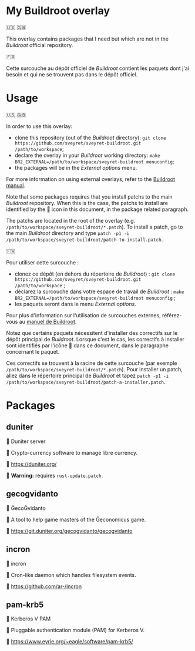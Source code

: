 # My Buildroot overlay

:us: :gb:

This overlay contains packages that I need but which are not in the _Buildroot_ official repository.

:fr:

Cette surcouche au dépôt officiel de _Buildroot_ contient les paquets dont j'ai besoin et qui ne se trouvent pas dans le dépôt officiel.

# Usage

:us: :gb:

In order to use this overlay:

* clone this repository (out of the _Buildroot_ directory): `git clone https://github.com/sveyret/sveyret-buildroot.git /path/to/workspace`;
* declare the overlay in your _Buildroot_ working directory: `make BR2_EXTERNAL=/path/to/workspace/sveyret-buildroot menuconfig`;
* the packages will be in the _External options_ menu.

For more information on using external overlays, refer to the [Buildroot manual](https://buildroot.org/downloads/manual/manual.html#outside-br-custom).

Note that some packages requires that you install patchs to the main _Buildroot_ repository. When this is the case, the patchs to install are identified by the :pill: icon in this document, in the package related paragraph.

The patchs are located in the root of the overlay (e.g. `/path/to/workspace/sveyret-buildroot/*.patch`). To install a patch, go to the main _Buildroot_ directory and type `patch -p1 -i /path/to/workspace/sveyret-buildroot/patch-to-install.patch`.

:fr:

Pour utiliser cette surcouche :

* clonez ce dépôt (en dehors du répertoire de _Buildroot_) : `git clone https://github.com/sveyret/sveyret-buildroot.git /path/to/workspace` ;
* déclarez la surcouche dans votre espace de travail de _Buildroot_ : `make BR2_EXTERNAL=/path/to/workspace/sveyret-buildroot menuconfig` ;
* les paquets seront dans le menu _External options_.

Pour plus d'information sur l'utilisation de surcouches externes, référez-vous au [manuel de Buildroot](https://buildroot.org/downloads/manual/manual.html#outside-br-custom).

Notez que certains paquets nécessitent d'installer des correctifs sur le dépôt principal de _Buildroot_. Lorsque c'est le cas, les correctifs à installer sont identifiés par l'icône :pill: dans ce document, dans le paragraphe concernant le paquet.

Ces correctifs se trouvent à la racine de cette surcouche (par exemple `/path/to/workspace/sveyret-buildroot/*.patch`). Pour installer un patch, allez dans le répertoire principal de _Buildroot_ et tapez `patch -p1 -i /path/to/workspace/sveyret-buildroot/patch-a-installer.patch`.

# Packages

## duniter

:ticket: Duniter server

:speech_balloon: Crypto-currency software to manage libre currency.

:link: https://duniter.org/

:pill: **Warning:** requires `rust-update.patch`.

## gecogvidanto

:ticket: ĞecoĞvidanto

:speech_balloon: A tool to help game masters of the Ğeconomicus game.

:link: https://git.duniter.org/gecogvidanto/gecogvidanto

## incron

:ticket: incron

:speech_balloon: Cron-like daemon which handles filesystem events.

:link: https://github.com/ar-/incron

## pam-krb5

:ticket: Kerberos V PAM

:speech_balloon: Pluggable authentication module (PAM) for Kerberos V.

:link: https://www.eyrie.org/~eagle/software/pam-krb5/

